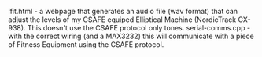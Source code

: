 ifit.html - a webpage that generates an audio file (wav format) that can adjust the levels of my CSAFE equiped Elliptical Machine (NordicTrack CX-938).  This doesn't use the CSAFE protocol only tones.
serial-comms.cpp - with the correct wiring (and a MAX3232) this will communicate with a piece of Fitness Equipment using the CSAFE protocol.

